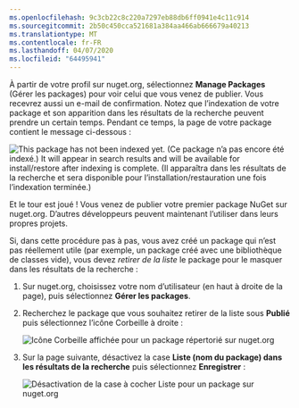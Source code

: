 ```yaml
---
ms.openlocfilehash: 9c3cb22c8c220a7297eb88db6ff0941e4c11c914
ms.sourcegitcommit: 2b50c450cca521681a384aa466ab666679a40213
ms.translationtype: MT
ms.contentlocale: fr-FR
ms.lasthandoff: 04/07/2020
ms.locfileid: "64495941"
---
```

À partir de votre profil sur nuget.org, sélectionnez **Manage Packages** (Gérer les packages) pour voir celui que vous venez de publier. Vous recevrez aussi un e-mail de confirmation. Notez que l’indexation de votre package et son apparition dans les résultats de la recherche peuvent prendre un certain temps. Pendant ce temps, la page de votre package contient le message ci-dessous :

![This package has not been indexed yet. (Ce package n’a pas encore été indexé.) It will appear in search results and will be available for install/restore after indexing is complete. (Il apparaîtra dans les résultats de la recherche et sera disponible pour l’installation/restauration une fois l’indexation terminée.)](../media/QS_Create-03-NotIndexed.png)

Et le tour est joué ! Vous venez de publier votre premier package NuGet sur nuget.org. D’autres développeurs peuvent maintenant l’utiliser dans leurs propres projets.

Si, dans cette procédure pas à pas, vous avez créé un package qui n’est pas réellement utile (par exemple, un package créé avec une bibliothèque de classes vide), vous devez *retirer de la liste* le package pour le masquer dans les résultats de la recherche :

1. Sur nuget.org, choisissez votre nom d’utilisateur (en haut à droite de la page), puis sélectionnez **Gérer les packages**.

1. Recherchez le package que vous souhaitez retirer de la liste sous **Publié** puis sélectionnez l’icône Corbeille à droite :

    ![Icône Corbeille affichée pour un package répertorié sur nuget.org](../media/qs_create-vs-03-trash-can.png)

1. Sur la page suivante, désactivez la case **Liste (nom du package) dans les résultats de la recherche** puis sélectionnez **Enregistrer** :

    ![Désactivation de la case à cocher Liste pour un package sur nuget.org](../media/qs_create-vs-04-unlist.png)